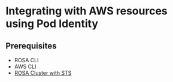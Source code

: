 # Integrating with AWS resources using Pod Identity

## Prerequisites

* ROSA CLI
* AWS CLI
* [ROSA Cluster with STS](/docs/rosa/sts)


